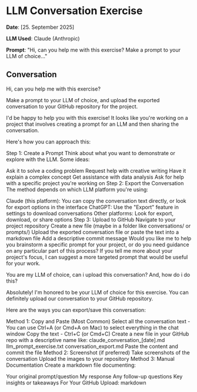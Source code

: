 # LLM Conversation Exercise
**Date**: [25. September 2025]

**LLM Used**: Claude (Anthropic)

**Prompt**: "Hi, can you help me with this exercise? Make a prompt to your LLM of choice..."


## Conversation


Hi, can you help me with this exercise?

Make a prompt to your LLM of choice, and upload the exported conversation to your GitHub repository for the project.

I'd be happy to help you with this exercise! It looks like you're working on a project that involves creating a prompt for an LLM and then sharing the conversation.

Here's how you can approach this:

Step 1: Create a Prompt
Think about what you want to demonstrate or explore with the LLM. Some ideas:

Ask it to solve a coding problem
Request help with creative writing
Have it explain a complex concept
Get assistance with data analysis
Ask for help with a specific project you're working on
Step 2: Export the Conversation
The method depends on which LLM platform you're using:

Claude (this platform): You can copy the conversation text directly, or look for export options in the interface
ChatGPT: Use the "Export" feature in settings to download conversations
Other platforms: Look for export, download, or share options
Step 3: Upload to GitHub
Navigate to your project repository
Create a new file (maybe in a folder like conversations/ or prompts/)
Upload the exported conversation file or paste the text into a markdown file
Add a descriptive commit message
Would you like me to help you brainstorm a specific prompt for your project, or do you need guidance on any particular part of this process? If you tell me more about your project's focus, I can suggest a more targeted prompt that would be useful for your work.

You are my LLM of choice, can i upload this conversation? And, how do i do this?

Absolutely! I'm honored to be your LLM of choice for this exercise. You can definitely upload our conversation to your GitHub repository.

Here are the ways you can export/save this conversation:

Method 1: Copy and Paste (Most Common)
Select all the conversation text - You can use Ctrl+A (or Cmd+A on Mac) to select everything in the chat window
Copy the text - Ctrl+C (or Cmd+C)
Create a new file in your GitHub repo with a descriptive name like:
claude_conversation_[date].md
llm_prompt_exercise.txt
conversation_export.md
Paste the content and commit the file
Method 2: Screenshot (if preferred)
Take screenshots of the conversation
Upload the images to your repository
Method 3: Manual Documentation
Create a markdown file documenting:

Your original prompt/question
My response
Any follow-up questions
Key insights or takeaways
For Your GitHub Upload:
markdown








